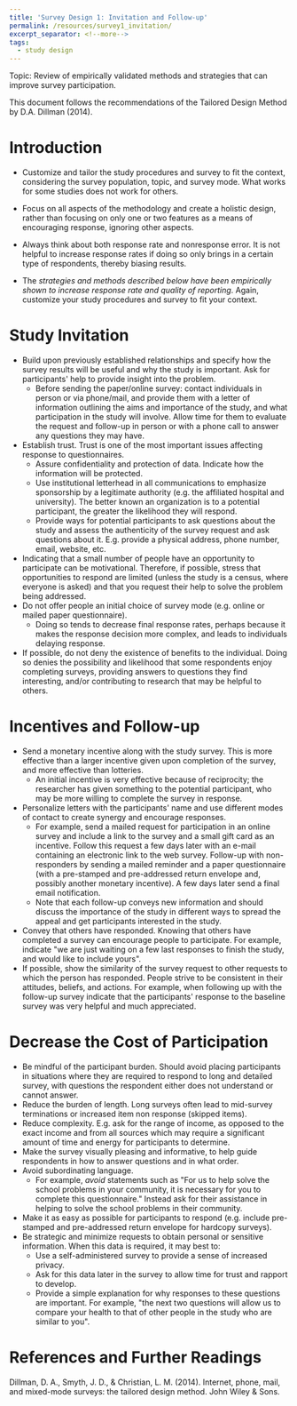 ```yaml
---
title: 'Survey Design 1: Invitation and Follow-up'
permalink: /resources/survey1_invitation/
excerpt_separator: <!--more-->
tags:
  - study design
---
```

<!--more-->
Topic: Review of empirically validated methods and strategies that can improve survey participation. 

This document follows the recommendations of the Tailored Design Method by D.A. Dillman (2014).

# Introduction

-   Customize and tailor the study procedures and survey to fit the context, considering the survey population, topic, and survey mode. What works for some studies does not work for others.

-   Focus on all aspects of the methodology and create a holistic design, rather than focusing on only one or two features as a means of encouraging response, ignoring other aspects.

-   Always think about both response rate and nonresponse error. It is not helpful to increase response rates if doing so only brings in a certain type of respondents, thereby biasing results.

-   The *strategies and methods described below have been empirically shown to increase response rate and quality of reporting*. Again, customize your study procedures and survey to fit your context.


# Study Invitation
-   Build upon previously established relationships and specify how the survey results will be useful and why the study is important. Ask for participants' help to provide insight into the problem.
    -   Before sending the paper/online survey: contact individuals in person or via phone/mail, and provide them with a letter of information outlining the aims and importance of the study, and what participation in the study will involve. Allow time for them to evaluate the request and follow-up in person or with a phone call to answer any questions they may have.
-   Establish trust. Trust is one of the most important issues affecting response to questionnaires.
    -   Assure confidentiality and protection of data. Indicate how the information will be protected.
    -   Use institutional letterhead in all communications to emphasize sponsorship by a legitimate authority (e.g. the affiliated hospital and university). The better known an organization is to a potential participant, the greater the likelihood they will respond.
    -   Provide ways for potential participants to ask questions about the study and assess the authenticity of the survey request and ask questions about it. E.g. provide a physical address, phone number, email, website, etc.
-   Indicating that a small number of people have an opportunity to participate can be motivational. Therefore, if possible, stress that opportunities to respond are limited (unless the study is a census, where everyone is asked) and that you request their help to solve the problem being addressed.
-   Do not offer people an initial choice of survey mode (e.g. online or mailed paper questionnaire).
    -   Doing so tends to decrease final response rates, perhaps because it makes the response decision more complex, and leads to individuals delaying response.
-   If possible, do not deny the existence of benefits to the individual. Doing so denies the possibility and likelihood that some respondents enjoy completing surveys, providing answers to questions they find interesting, and/or contributing to research that may be helpful to others.



# Incentives and Follow-up
-   Send a monetary incentive along with the study survey. This is more effective than a larger incentive given upon completion of the survey, and more effective than lotteries.
    -   An initial incentive is very effective because of reciprocity; the researcher has given something to the potential participant, who may be more willing to complete the survey in response.
-   Personalize letters with the participants' name and use different modes of contact to create synergy and encourage responses.
    -   For example, send a mailed request for participation in an online survey and include a link to the survey and a small gift card as an incentive. Follow this request a few days later with an e-mail containing an electronic link to the web survey. Follow-up with non-responders by sending a mailed reminder and a paper questionnaire (with a pre-stamped and pre-addressed return envelope and, possibly another monetary incentive). A few days later send a final email notification.
    -   Note that each follow-up conveys new information and should discuss the importance of the study in different ways to spread the appeal and get participants interested in the study.
-   Convey that others have responded. Knowing that others have completed a survey can encourage people to participate. For example, indicate "we are just waiting on a few last responses to finish the study, and would like to include yours".
-   If possible, show the similarity of the survey request to other requests to which the person has responded. People strive to be consistent in their attitudes, beliefs, and actions. For example, when following up with the follow-up survey indicate that the participants' response to the baseline survey was very helpful and much appreciated.



# Decrease the Cost of Participation
-   Be mindful of the participant burden. Should avoid placing participants in situations where they are required to respond to long and detailed survey, with questions the respondent either does not understand or cannot answer.
-   Reduce the burden of length. Long surveys often lead to mid-survey terminations or increased item non response (skipped items).
-   Reduce complexity. E.g. ask for the range of income, as opposed to the exact income and from all sources which may require a significant amount of time and energy for participants to determine.
-   Make the survey visually pleasing and informative, to help guide respondents in how to answer questions and in what order.
-   Avoid subordinating language.
    -   For example, *avoid* statements such as "For us to help solve the school problems in your community, it is necessary for you to complete this questionnaire." Instead ask for their assistance in helping to solve the school problems in their community.
-   Make it as easy as possible for participants to respond (e.g. include pre-stamped and pre-addressed return envelope for hardcopy surveys).
-   Be strategic and minimize requests to obtain personal or sensitive information. When this data is required, it may best to:
    -   Use a self-administered survey to provide a sense of increased privacy.
    -   Ask for this data later in the survey to allow time for trust and rapport to develop.
    -   Provide a simple explanation for why responses to these questions are important. For example, "the next two questions will allow us to compare your health to that of other people in the study who are similar to you".


# References and Further Readings

Dillman, D. A., Smyth, J. D., & Christian, L. M. (2014). Internet, phone, mail, and mixed-mode surveys: the tailored design method. John Wiley & Sons.
